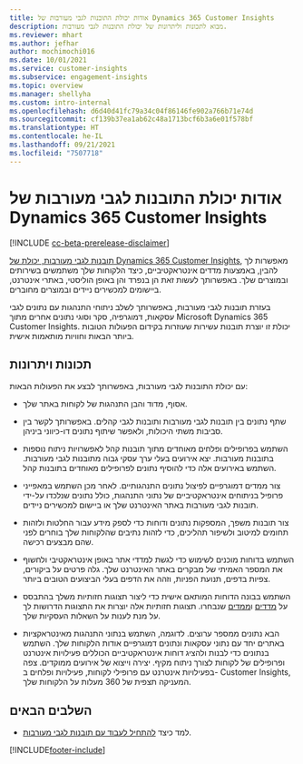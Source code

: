 ```yaml
---
title: אודות יכולת התובנות לגבי מעורבות של Dynamics 365 Customer Insights
description: מבוא לתכונות וליתרונות של יכולת התובנות לגבי מעורבות.
ms.reviewer: mhart
ms.author: jefhar
author: mochimochi016
ms.date: 10/01/2021
ms.service: customer-insights
ms.subservice: engagement-insights
ms.topic: overview
ms.manager: shellyha
ms.custom: intro-internal
ms.openlocfilehash: d6d40d41fc79a34c04f86146fe902a766b71e74d
ms.sourcegitcommit: cf139b37ea1ab62c48a1713bcf6b3a6e01f578bf
ms.translationtype: HT
ms.contentlocale: he-IL
ms.lasthandoff: 09/21/2021
ms.locfileid: "7507718"
---
```

# <a name="about-dynamics-365-customer-insights-engagement-insights-capability"></a>אודות יכולת התובנות לגבי מעורבות של Dynamics 365 Customer Insights 

[!INCLUDE [cc-beta-prerelease-disclaimer](includes/cc-beta-prerelease-disclaimer.md)]

[תובנות לגבי מעורבות, יכולת של Dynamics 365 Customer Insights](https://dynamics.microsoft.com/ai/customer-insights/engagement-insights-capability/), מאפשרות לך להבין, באמצעות מדדים אינטראקטיביים, כיצד הלקוחות שלך משתמשים בשירותים ובמוצרים שלך. באפשרותך לעשות זאת הן בנפרד והן באופן הוליסטי, באתרי אינטרנט, ביישומים למכשירים ניידים ובמוצרים מחוברים.

בעזרת תובנות לגבי מעורבות, באפשרותך לשלב ניתוחי התנהגות עם נתונים לגבי עסקאות, דמוגרפיה, סקר וסוגי נתונים אחרים מתוך Microsoft Dynamics 365 Customer Insights. יכולת זו יוצרת תובנות עשירות שעוזרות בקידום הפעולות הטובות ביותר הבאות וחוויות מותאמות אישית.

## <a name="features-and-benefits"></a>תכונות ויתרונות

עם יכולת התובנות לגבי מעורבות, באפשרותך לבצע את הפעולות הבאות:

- אסוף, מדוד והבן התנהגות של לקוחות באתר שלך.

- שתף נתונים בין תובנות לגבי מעורבות ותובנות לגבי קהלים. באפשרותך לקשר בין סביבות משתי היכולות, ולאפשר שיתוף נתונים דו-כיווני ביניהן.

- השתמש בפרופילים ופלחים מאוחדים מתוך תובנות קהל לאפשרויות ניתוח נוספות בתובנות מעורבות. יצא אירועים בעלי ערך עסקי גבוה מתובנות לגבי מעורבות. השתמש באירועים אלה כדי להוסיף נתונים לפרופילים מאוחדים בתובנות קהל.

- צור ממדים דמוגרפיים לפיצול נתונים התנהגותיים. לאחר מכן השתמש במאפייני פרופיל בניתוחים אינטראקטיביים של נתוני התנהגות, כולל נתונים שנלכדו על-ידי תובנות לגבי מעורבות באתר האינטרנט שלך או ביישום למכשירים ניידים.

- צור תובנות משפך, המספקות נתונים ודוחות כדי לספק מידע עבור החלטות ולזהות תחומים למיטוב ולשיפור תהליכים, כדי לזהות נתיבים שהלקוחות שלך בוחרים לפני שהם מבצעים רכישה. 

-  השתמש בדוחות מוכנים לשימוש כדי לגשת למדדי אתר באופן אינטראקטיבי ולחשוף את המספר האמיתי של מבקרים באתר האינטרנט שלך. גלה פרטים על ביקורים, צפיות בדפים, תנועת הפניות, וזהה את הדפים בעלי הביצועים הטובים ביותר.

- השתמש בבונה הדוחות המותאם אישית כדי ליצור תצוגות חזותיות משלך בהתבסס על [מדדים](glossary.md) ו[ממדים](glossary.md) שנבחרו. תצוגות חזותיות אלה יוצרות את התצוגות הדרושות לך על מנת לענות על השאלות העסקיות שלך.

- הבא נתונים ממספר ערוצים. לדוגמה, השתמש בנתוני התנהגות מאינטראקציות באתרים יחד עם נתוני עסקאות ונתונים דמוגרפיים אודות הלקוחות שלך. השתמש בנתונים כדי לבנות ולהציג דוחות אינטראקטיביים הכוללים פעילויות אינטרנט ופרופילים של לקוחות לצורך ניתוח מקיף. יצירה וייצוא של אירועים ממוקדים. צפה בפעילויות אינטרנט עם פרופילי לקוחות, פעילויות ופלחים ב- Customer Insights, המעניקה תצפית של 360 מעלות על הלקוחות שלך.

## <a name="next-steps"></a>השלבים הבאים

- למד כיצד [להתחיל לעבוד עם תובנות לגבי מעורבות](get-started.md).


[!INCLUDE[footer-include](../includes/footer-banner.md)]
